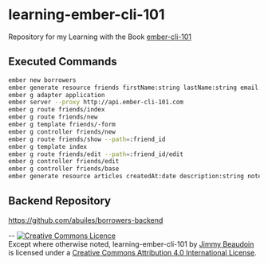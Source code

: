 # learning-ember-cli-101
Repository for my Learning with the Book [ember-cli-101](https://leanpub.com/ember-cli-101)
## Executed Commands
```sh
ember new borrowers
ember generate resource friends firstName:string lastName:string email:string twitter:string totalArticles:number
ember g adapter application
ember server --proxy http://api.ember-cli-101.com
ember g route friends/index
ember g route friends/new
ember g template friends/-form
ember g controller friends/new
ember g route friends/show --path=:friend_id
ember g template index
ember g route friends/edit --path=:friend_id/edit
ember g controller friends/edit
ember g controller friends/base
ember generate resource articles createdAt:date description:string notes:string state:string
```
## Backend Repository
https://github.com/abuiles/borrowers-backend

--
<a rel="license" href="http://creativecommons.org/licenses/by/4.0/"><img alt="Creative Commons Licence" style="border-width:0" src="https://i.creativecommons.org/l/by/4.0/80x15.png" /></a><br /><span xmlns:dct="http://purl.org/dc/terms/" property="dct:title">Except where otherwise noted, learning-ember-cli-101</span> by <a xmlns:cc="http://creativecommons.org/ns#" href="http://jim-beaudoin.com" property="cc:attributionName" rel="cc:attributionURL">Jimmy Beaudoin</a> is licensed under a <a rel="license" href="http://creativecommons.org/licenses/by/4.0/">Creative Commons Attribution 4.0 International License</a>.
